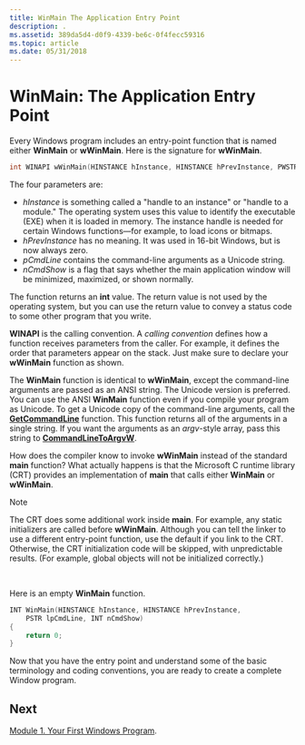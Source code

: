 ```yaml
---
title: WinMain The Application Entry Point
description: .
ms.assetid: 389da5d4-d0f9-4339-be6c-0f4fecc59316
ms.topic: article
ms.date: 05/31/2018
---
```


# WinMain: The Application Entry Point

Every Windows program includes an entry-point function that is named either **WinMain** or **wWinMain**. Here is the signature for **wWinMain**.


```C++
int WINAPI wWinMain(HINSTANCE hInstance, HINSTANCE hPrevInstance, PWSTR pCmdLine, int nCmdShow);
```



The four parameters are:

-   *hInstance* is something called a "handle to an instance" or "handle to a module." The operating system uses this value to identify the executable (EXE) when it is loaded in memory. The instance handle is needed for certain Windows functions—for example, to load icons or bitmaps.
-   *hPrevInstance* has no meaning. It was used in 16-bit Windows, but is now always zero.
-   *pCmdLine* contains the command-line arguments as a Unicode string.
-   *nCmdShow* is a flag that says whether the main application window will be minimized, maximized, or shown normally.

The function returns an **int** value. The return value is not used by the operating system, but you can use the return value to convey a status code to some other program that you write.

**WINAPI** is the calling convention. A *calling convention* defines how a function receives parameters from the caller. For example, it defines the order that parameters appear on the stack. Just make sure to declare your **wWinMain** function as shown.

The **WinMain** function is identical to **wWinMain**, except the command-line arguments are passed as an ANSI string. The Unicode version is preferred. You can use the ANSI **WinMain** function even if you compile your program as Unicode. To get a Unicode copy of the command-line arguments, call the [**GetCommandLine**](https://docs.microsoft.com/windows/desktop/api/processenv/nf-processenv-getcommandlinea) function. This function returns all of the arguments in a single string. If you want the arguments as an *argv*-style array, pass this string to [**CommandLineToArgvW**](https://docs.microsoft.com/windows/desktop/api/shellapi/nf-shellapi-commandlinetoargvw).

How does the compiler know to invoke **wWinMain** instead of the standard **main** function? What actually happens is that the Microsoft C runtime library (CRT) provides an implementation of **main** that calls either **WinMain** or **wWinMain**.

> [!Note]  
> The CRT does some additional work inside **main**. For example, any static initializers are called before **wWinMain**. Although you can tell the linker to use a different entry-point function, use the default if you link to the CRT. Otherwise, the CRT initialization code will be skipped, with unpredictable results. (For example, global objects will not be initialized correctly.)

 

Here is an empty **WinMain** function.


```C++
INT WinMain(HINSTANCE hInstance, HINSTANCE hPrevInstance,
    PSTR lpCmdLine, INT nCmdShow)
{
    return 0;
}
```



Now that you have the entry point and understand some of the basic terminology and coding conventions, you are ready to create a complete Window program.

## Next

[Module 1. Your First Windows Program](your-first-windows-program.md).

 

 




